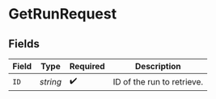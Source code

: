 # GetRunRequest


## Fields

| Field                      | Type                       | Required                   | Description                |
| -------------------------- | -------------------------- | -------------------------- | -------------------------- |
| `ID`                       | *string*                   | :heavy_check_mark:         | ID of the run to retrieve. |